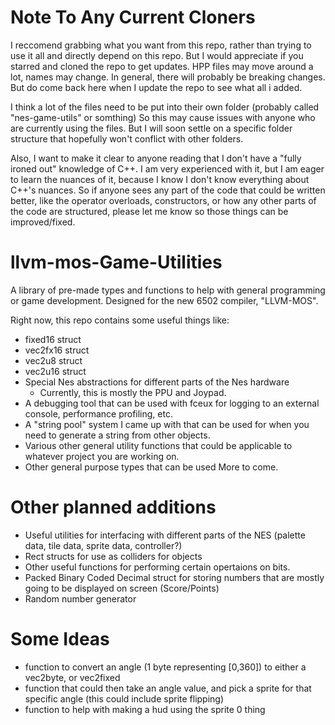# Note To Any Current Cloners
I reccomend grabbing what you want from this repo, rather than trying to use it all and directly depend on this repo. But I would appreciate if you starred and cloned the repo to get updates.
HPP files may move around a lot, names may change. In general, there will probably be breaking changes. But do come back here when I update the repo to see what all i added.

I think a lot of the files need to be put into their own folder (probably called "nes-game-utils" or somthing)
So this may cause issues with anyone who are currently using the files. But I will soon settle on a specific folder structure that hopefully won't conflict with other folders.

Also, I want to make it clear to anyone reading that I don't have a "fully ironed out" knowledge of C++. I am very experienced with it, but I am eager to learn the nuances of it, because I know I don't know everything about C++'s nuances. So if anyone sees any part of the code that could be written better, like the operator overloads, constructors, or how any other parts of the code are structured, please let me know so those things can be improved/fixed.

# llvm-mos-Game-Utilities
A library of pre-made types and functions to help with general programming or game development. Designed for the new 6502 compiler, "LLVM-MOS".

Right now, this repo contains some useful things like:
+ fixed16 struct
+ vec2fx16 struct
+ vec2u8 struct
+ vec2u16 struct
+ Special Nes abstractions for different parts of the Nes hardware
  * Currently, this is mostly the PPU and Joypad.
+ A debugging tool that can be used with fceux for logging to an external console, performance profiling, etc.
+ A "string pool" system I came up with that can be used for when you need to generate a string from other objects.
+ Various other general utility functions that could be applicable to whatever project you are working on.
+ Other general purpose types that can be used
More to come.


# Other planned additions

* Useful utilities for interfacing with different parts of the NES (palette data, tile data, sprite data, controller?)
* Rect structs for use as colliders for objects
* Other useful functions for performing certain opertaions on bits.
* Packed Binary Coded Decimal struct for storing numbers that are mostly going to be displayed on screen (Score/Points)
* Random number generator

# Some Ideas

* function to convert an angle (1 byte representing [0,360]) to either a vec2byte, or vec2fixed
* function that could then take an angle value, and pick a sprite for that specific angle (this could include sprite flipping)
* function to help with making a hud using the sprite 0 thing
